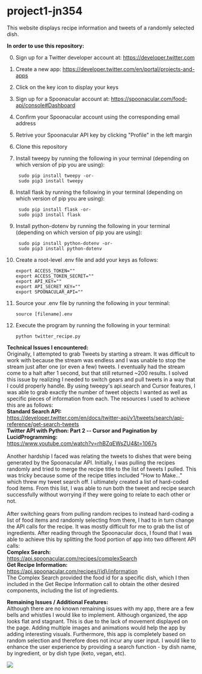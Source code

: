 # project1-jn354

This website displays recipe information and tweets of a randomly selected dish.

<b>In order to use this repository:</b>

0. Sign up for a Twitter developer account at: https://developer.twitter.com<br>
1. Create a new app: https://developer.twitter.com/en/portal/projects-and-apps<br>
2. Click on the key icon to display your keys<br>
3. Sign up for a Spoonacular account at: https://spoonacular.com/food-api/console#Dashboard<br>
4. Confirm your Spoonacular account using the corresponding email address<br>
5. Retrive your Spoonacular API key by clicking "Profile" in the left margin<br>
6. Clone this repository<br>
7. Install tweepy by running the following in your terminal (depending on which version of pip you are using):<br>

        sudo pip install tweepy -or-
        sudo pip3 install tweepy
        
8. Install flask by running the following in your terminal (depending on which version of pip you are using):<br>

        sudo pip install flask -or-
        sudo pip3 install flask
    
9. Install python-dotenv by running the following in your terminal (depending on which version of pip you are using):<br>

        sudo pip install python-dotenv -or-
        sudo pip3 install python-dotenv
        
10. Create a root-level .env file and add your keys as follows:<br>

        export ACCESS_TOKEN=""
        export ACCESS_TOKEN_SECRET=""
        export API_KEY=""
        export API_SECRET_KEY=""
        export SPOONACULAR_API=""
        
11. Source your .env file by running the following in your terminal:<br>

        source [filename].env
        
12. Execute the program by running the following in your terminal:<br>
        
        python twitter_recipe.py
    
<b>Technical Issues I encountered:</b><br>
    Originally, I attempted to grab Tweets by starting a stream. It was difficult to work with because the
    stream was endless and I was unable to stop the stream just after one (or even a few) tweets. I eventually
    had the stream come to a halt after 1 second, but that still returned ~200 results. I solved this issue
    by realizing I needed to switch gears and pull tweets in a way that I could properly handle. By using
    tweepy's api.search and Cursor features, I was able to grab exactly the number of tweet objects I wanted
    as well as specific pieces of information from each. The resources I used to achieve this are as follows:<br>
        <b>Standard Search API:</b> <br>
            https://developer.twitter.com/en/docs/twitter-api/v1/tweets/search/api-reference/get-search-tweets<br>
        <b>Twitter API with Python: Part 2 -- Cursor and Pagination by LucidProgramming:</b> <br>
            https://www.youtube.com/watch?v=rhBZqEWsZU4&t=1067s<br><br>
    Another hardship I faced was relating the tweets to dishes that were being generated by the Spoonacular
    API. Initially, I was pulling the recipes randomly and tried to merge the recipe title to the list of
    tweets I pulled. This was tricky because some of the recipe titles included "How to Make..." which threw
    my tweet search off. I ultimately created a list of hard-coded food items. From this list, I was able to
    run both the tweet and recipe search successfully without worrying if they were going to relate to
    each other or not.<br><br>
    After switching gears from pulling random recipes to instead hard-coding a list of food items and randomly
    selecting from there, I had to in turn change the API calls for the recipe. It was mostly difficult
    for me to grab the list of ingredients. After reading through the Spoonacular docs, I found that I was
    able to achieve this by splitting the food portion of app into two different API calls:<br>
        <b>Complex Search:</b><br>
            https://api.spoonacular.com/recipes/complexSearch<br>
        <b>Get Recipe Information:</b><br>
            https://api.spoonacular.com/recipes/{id}/information<br>
    The Complex Search provided the food id for a specific dish, which I then included in the Get Recipe
    Information call to obtain the other desired components, including the list of ingredients.<br>
        
<b>Remaining Issues / Additional Features:</b><br>
    Although there are no known remaining issues with my app, there are a few bells and whistles I would
    like to implement. Although organized, the app looks flat and stagnant. This is due to the lack of
    movement displayed on the page. Adding multiple images and animations would help the app by adding
    interesting visuals. Furthermore, this app is completely based on random selection and therefore
    does not incur any user input. I would like to enhance the user experience by providing a search
    function - by dish name, by ingredient, or by dish type (keto, vegan, etc).

<img src="https://i.ibb.co/xzyTrDp/p1m2.png">

